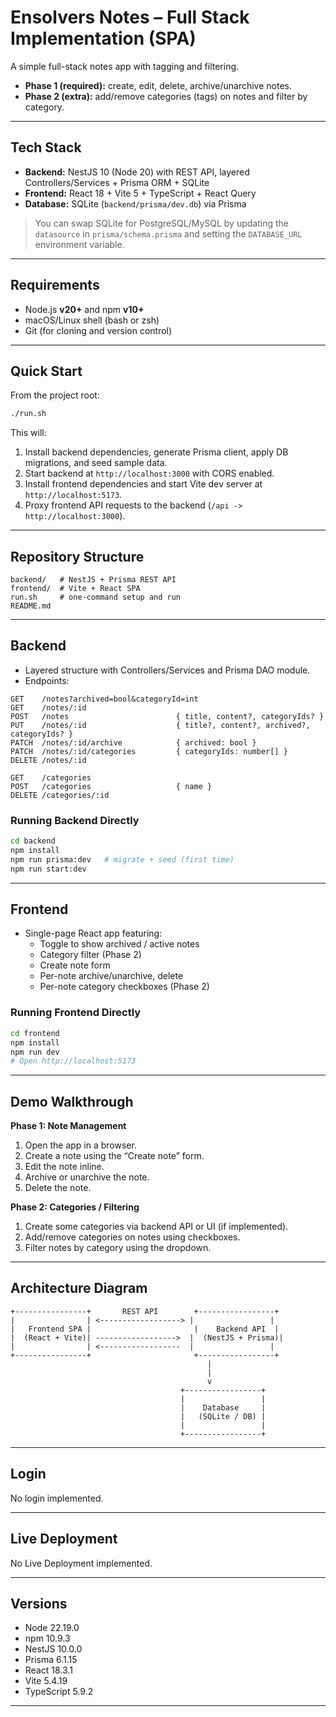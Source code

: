 # Ensolvers Notes – Full Stack Implementation (SPA)

A simple full-stack notes app with tagging and filtering.

- **Phase 1 (required):** create, edit, delete, archive/unarchive notes.  
- **Phase 2 (extra):** add/remove categories (tags) on notes and filter by category.

---

## Tech Stack

- **Backend:** NestJS 10 (Node 20) with REST API, layered Controllers/Services + Prisma ORM + SQLite  
- **Frontend:** React 18 + Vite 5 + TypeScript + React Query  
- **Database:** SQLite (`backend/prisma/dev.db`) via Prisma  

> You can swap SQLite for PostgreSQL/MySQL by updating the `datasource` in `prisma/schema.prisma` and setting the `DATABASE_URL` environment variable.

---

## Requirements

- Node.js **v20+** and npm **v10+**  
- macOS/Linux shell (bash or zsh)  
- Git (for cloning and version control)

---

## Quick Start

From the project root:

```bash
./run.sh
```

This will:

1. Install backend dependencies, generate Prisma client, apply DB migrations, and seed sample data.  
2. Start backend at `http://localhost:3000` with CORS enabled.  
3. Install frontend dependencies and start Vite dev server at `http://localhost:5173`.  
4. Proxy frontend API requests to the backend (`/api -> http://localhost:3000`).

---

## Repository Structure

```
backend/   # NestJS + Prisma REST API
frontend/  # Vite + React SPA
run.sh     # one-command setup and run
README.md
```

---

## Backend

- Layered structure with Controllers/Services and Prisma DAO module.  
- Endpoints:

```
GET    /notes?archived=bool&categoryId=int
GET    /notes/:id
POST   /notes                        { title, content?, categoryIds? }
PUT    /notes/:id                    { title?, content?, archived?, categoryIds? }
PATCH  /notes/:id/archive            { archived: bool }
PATCH  /notes/:id/categories         { categoryIds: number[] }
DELETE /notes/:id

GET    /categories
POST   /categories                   { name }
DELETE /categories/:id
```

### Running Backend Directly

```bash
cd backend
npm install
npm run prisma:dev   # migrate + seed (first time)
npm run start:dev
```

---

## Frontend

- Single-page React app featuring:  
  - Toggle to show archived / active notes  
  - Category filter (Phase 2)  
  - Create note form  
  - Per-note archive/unarchive, delete  
  - Per-note category checkboxes (Phase 2)

### Running Frontend Directly

```bash
cd frontend
npm install
npm run dev
# Open http://localhost:5173
```

---

## Demo Walkthrough

**Phase 1: Note Management**

1. Open the app in a browser.  
2. Create a note using the “Create note” form.  
3. Edit the note inline.  
4. Archive or unarchive the note.  
5. Delete the note.

**Phase 2: Categories / Filtering**

1. Create some categories via backend API or UI (if implemented).  
2. Add/remove categories on notes using checkboxes.  
3. Filter notes by category using the dropdown.

---

## Architecture Diagram

```
+----------------+       REST API        +-----------------+
|                | <------------------> |                 |
|   Frontend SPA |                       |    Backend API  |
|  (React + Vite)| ------------------>  |  (NestJS + Prisma)|
|                | <------------------  |                 |
+----------------+                       +-----------------+
                                            |
                                            |
                                            v
                                      +-----------------+
                                      |                 |
                                      |    Database     |
                                      |   (SQLite / DB) |
                                      |                 |
                                      +-----------------+
```

---

## Login

No login implemented. 

---

## Live Deployment

No Live Deployment implemented.

---

## Versions

- Node 22.19.0
- npm 10.9.3 
- NestJS 10.0.0
- Prisma 6.1.15  
- React 18.3.1
- Vite 5.4.19  
- TypeScript 5.9.2 

---

